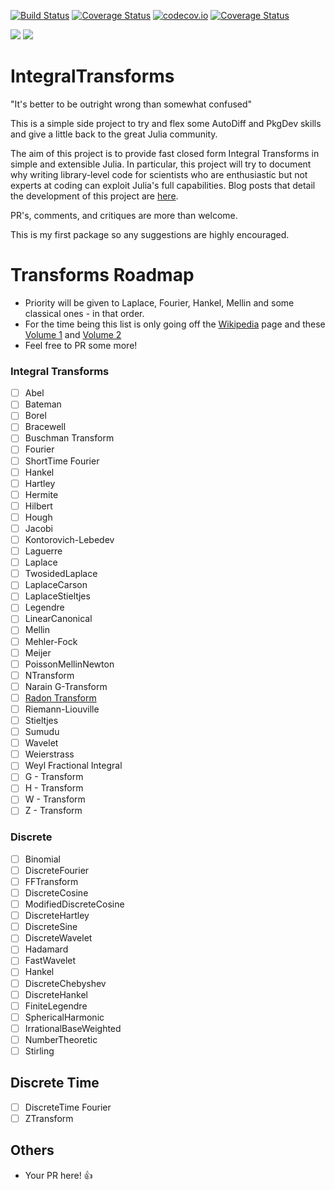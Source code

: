 [![Build Status](https://travis-ci.org/miguelraz/IntegralTransforms.jl.svg?branch=master)](https://travis-ci.org/miguelraz/IntegralTransforms.jl) [![Coverage Status](https://coveralls.io/repos/miguelraz/IntegralTransforms.jl/badge.svg?branch=master&service=github)](https://coveralls.io/github/miguelraz/IntegralTransforms.jl?branch=master) [![codecov.io](http://codecov.io/github/miguelraz/IntegralTransforms.jl/coverage.svg?branch=master)](http://codecov.io/github/miguelraz/IntegralTransforms.jl?branch=master) [![Coverage Status](https://coveralls.io/repos/github/miguelraz/IntegralTransforms.jl/badge.svg?branch=master)](https://coveralls.io/github/miguelraz/IntegralTransforms.jl?branch=master)

[![](https://img.shields.io/badge/docs-stable-blue.svg)](https://miguelraz.github.io/IntegralTransforms.jl/stable) [![](https://img.shields.io/badge/docs-latest-blue.svg)](https://miguelraz.github.io/IntegralTransforms.jl/latest)

# IntegralTransforms

"It's better to be outright wrong than somewhat confused"

This is a simple side project to try and flex some AutoDiff and PkgDev skills and give a little back to the great Julia community.

The aim of this project is to provide fast closed form Integral Transforms in simple and extensible Julia.
In  particular, this project will try to document why writing library-level code for scientists who
are enthusiastic but not experts at coding can exploit Julia's full capabilities.
Blog posts that detail the development of this project are [here](lmgtfy.com).

PR's, comments, and critiques are more than welcome.

This is my first package so any suggestions are highly encouraged.

# Transforms Roadmap

- Priority will be given to Laplace, Fourier, Hankel, Mellin and some classical ones - in that order.
- For the time being this list is only going off the [Wikipedia](https://en.wikipedia.org/wiki/List_of_transforms) page and these [Volume 1](https://authors.library.caltech.edu/43489/1/Volume%201.pdf) and [Volume 2](https://authors.library.caltech.edu/43489/7/Volume%202.pdf)
- Feel free to PR some more!


### Integral Transforms

- [ ] Abel
- [ ] Bateman
- [ ] Borel
- [ ] Bracewell
- [ ] Buschman Transform
- [ ] Fourier
- [ ] ShortTime Fourier
- [ ] Hankel
- [ ] Hartley
- [ ] Hermite
- [ ] Hilbert
- [ ] Hough
- [ ] Jacobi
- [ ] Kontorovich-Lebedev
- [ ] Laguerre
- [ ] Laplace
- [ ] TwosidedLaplace
- [ ] LaplaceCarson
- [ ] LaplaceStieltjes
- [ ] Legendre
- [ ] LinearCanonical
- [ ] Mellin
- [ ] Mehler-Fock
- [ ] Meijer
- [ ] PoissonMellinNewton
- [ ] NTransform
- [ ] Narain G-Transform
- [ ] [Radon Transform](https://www.maa.org/press/maa-reviews/introduction-to-radon-transforms?r=mathfeed)
- [ ] Riemann-Liouville 
- [ ] Stieltjes
- [ ] Sumudu
- [ ] Wavelet
- [ ] Weierstrass
- [ ] Weyl Fractional Integral
- [ ] G - Transform
- [ ] H - Transform
- [ ] W - Transform
- [ ] Z - Transform

### Discrete

- [ ] Binomial
- [ ] DiscreteFourier
- [ ] FFTransform
- [ ] DiscreteCosine
- [ ] ModifiedDiscreteCosine
- [ ] DiscreteHartley
- [ ] DiscreteSine
- [ ] DiscreteWavelet
- [ ] Hadamard
- [ ] FastWavelet
- [ ] Hankel
- [ ] DiscreteChebyshev
- [ ] DiscreteHankel
- [ ] FiniteLegendre
- [ ] SphericalHarmonic
- [ ] IrrationalBaseWeighted
- [ ] NumberTheoretic
- [ ] Stirling

## Discrete Time

- [ ] DiscreteTime Fourier
- [ ] ZTransform

## Others

- Your PR here! 👍
